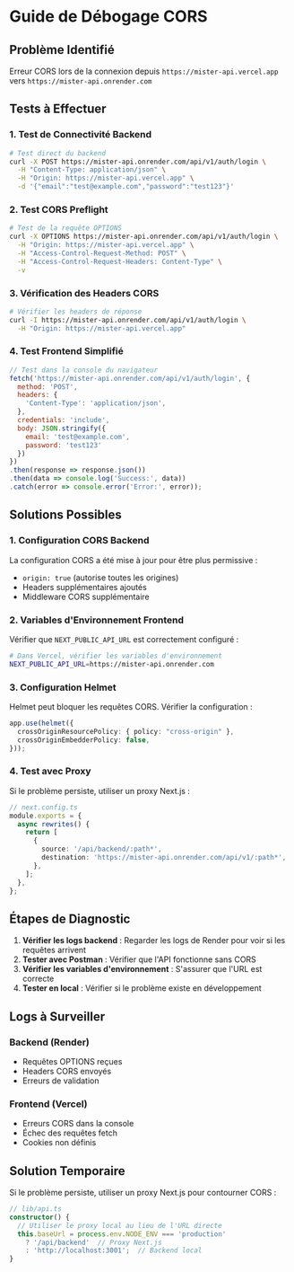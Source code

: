 # Guide de Débogage CORS

## Problème Identifié
Erreur CORS lors de la connexion depuis `https://mister-api.vercel.app` vers `https://mister-api.onrender.com`

## Tests à Effectuer

### 1. Test de Connectivité Backend
```bash
# Test direct du backend
curl -X POST https://mister-api.onrender.com/api/v1/auth/login \
  -H "Content-Type: application/json" \
  -H "Origin: https://mister-api.vercel.app" \
  -d '{"email":"test@example.com","password":"test123"}'
```

### 2. Test CORS Preflight
```bash
# Test de la requête OPTIONS
curl -X OPTIONS https://mister-api.onrender.com/api/v1/auth/login \
  -H "Origin: https://mister-api.vercel.app" \
  -H "Access-Control-Request-Method: POST" \
  -H "Access-Control-Request-Headers: Content-Type" \
  -v
```

### 3. Vérification des Headers CORS
```bash
# Vérifier les headers de réponse
curl -I https://mister-api.onrender.com/api/v1/auth/login \
  -H "Origin: https://mister-api.vercel.app"
```

### 4. Test Frontend Simplifié
```javascript
// Test dans la console du navigateur
fetch('https://mister-api.onrender.com/api/v1/auth/login', {
  method: 'POST',
  headers: {
    'Content-Type': 'application/json',
  },
  credentials: 'include',
  body: JSON.stringify({
    email: 'test@example.com',
    password: 'test123'
  })
})
.then(response => response.json())
.then(data => console.log('Success:', data))
.catch(error => console.error('Error:', error));
```

## Solutions Possibles

### 1. Configuration CORS Backend
La configuration CORS a été mise à jour pour être plus permissive :
- `origin: true` (autorise toutes les origines)
- Headers supplémentaires ajoutés
- Middleware CORS supplémentaire

### 2. Variables d'Environnement Frontend
Vérifier que `NEXT_PUBLIC_API_URL` est correctement configuré :
```bash
# Dans Vercel, vérifier les variables d'environnement
NEXT_PUBLIC_API_URL=https://mister-api.onrender.com
```

### 3. Configuration Helmet
Helmet peut bloquer les requêtes CORS. Vérifier la configuration :
```typescript
app.use(helmet({
  crossOriginResourcePolicy: { policy: "cross-origin" },
  crossOriginEmbedderPolicy: false,
}));
```

### 4. Test avec Proxy
Si le problème persiste, utiliser un proxy Next.js :
```typescript
// next.config.ts
module.exports = {
  async rewrites() {
    return [
      {
        source: '/api/backend/:path*',
        destination: 'https://mister-api.onrender.com/api/v1/:path*',
      },
    ];
  },
};
```

## Étapes de Diagnostic

1. **Vérifier les logs backend** : Regarder les logs de Render pour voir si les requêtes arrivent
2. **Tester avec Postman** : Vérifier que l'API fonctionne sans CORS
3. **Vérifier les variables d'environnement** : S'assurer que l'URL est correcte
4. **Tester en local** : Vérifier si le problème existe en développement

## Logs à Surveiller

### Backend (Render)
- Requêtes OPTIONS reçues
- Headers CORS envoyés
- Erreurs de validation

### Frontend (Vercel)
- Erreurs CORS dans la console
- Échec des requêtes fetch
- Cookies non définis

## Solution Temporaire

Si le problème persiste, utiliser un proxy Next.js pour contourner CORS :

```typescript
// lib/api.ts
constructor() {
  // Utiliser le proxy local au lieu de l'URL directe
  this.baseUrl = process.env.NODE_ENV === 'production' 
    ? '/api/backend'  // Proxy Next.js
    : 'http://localhost:3001';  // Backend local
}
``` 
